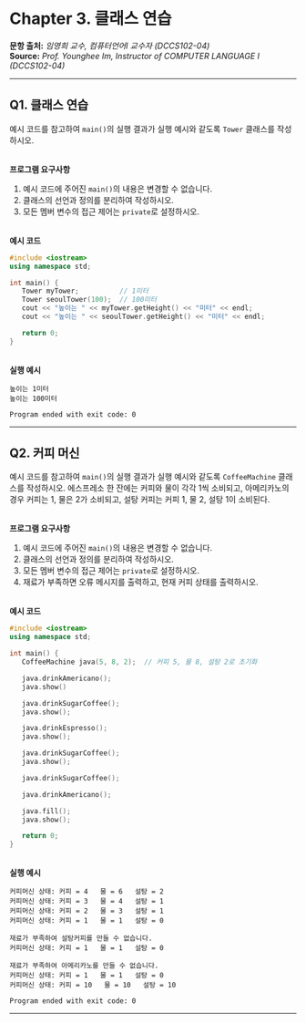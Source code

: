 # Chapter 3. 클래스 연습

**문항 출처:** *임영희 교수, 컴퓨터언어Ⅰ 교수자 (DCCS102-04)* <br>
**Source:** *Prof. Younghee&nbsp;Im, Instructor of COMPUTER LANGUAGE Ⅰ (DCCS102-04)*

---

## Q1. 클래스 연습

예시 코드를 참고하여 `main()`의 실행 결과가 실행 예시와 같도록 `Tower` 클래스를 작성하시오.


<br>**프로그램 요구사항**

1. 예시 코드에 주어진 `main()`의 내용은 변경할 수 없습니다.
2. 클래스의 선언과 정의를 분리하여 작성하시오.
3. 모든 멤버 변수의 접근 제어는 `private`로 설정하시오.


<br>**예시 코드**

```cpp
#include <iostream>
using namespace std;

int main() {
   Tower myTower;          // 1미터
   Tower seoulTower(100);  // 100미터
   cout << "높이는 " << myTower.getHeight() << "미터" << endl;
   cout << "높이는 " << seoulTower.getHeight() << "미터" << endl;

   return 0;
}
```


<br>**실행 예시**

```text
높이는 1미터
높이는 100미터

Program ended with exit code: 0
```



---

## Q2. 커피 머신

예시 코드를 참고하여 `main()`의 실행 결과가 실행 예시와 같도록 `CoffeeMachine` 클래스를 작성하시오. 에스프레소 한 잔에는 커피와 물이 각각 1씩 소비되고, 아메리카노의 경우 커피는 1, 물은 2가 소비되고, 설탕 커피는 커피 1, 물 2, 설탕 1이 소비된다.


<br>**프로그램 요구사항**

1. 예시 코드에 주어진 `main()`의 내용은 변경할 수 없습니다.
2. 클래스의 선언과 정의를 분리하여 작성하시오.
3. 모든 멤버 변수의 접근 제어는 `private`로 설정하시오.
4. 재료가 부족하면 오류 메시지를 출력하고, 현재 커피 상태를 출력하시오.


<br>**예시 코드**

```cpp
#include <iostream>
using namespace std;

int main() {
   CoffeeMachine java(5, 8, 2);  // 커피 5, 물 8, 설탕 2로 초기화

   java.drinkAmericano();
   java.show()

   java.drinkSugarCoffee();
   java.show();

   java.drinkEspresso();
   java.show();

   java.drinkSugarCoffee();
   java.show();

   java.drinkSugarCoffee();

   java.drinkAmericano();

   java.fill();
   java.show();

   return 0;
}
```


<br>**실행 예시**

```text
커피머신 상태: 커피 = 4   물 = 6   설탕 = 2
커피머신 상태: 커피 = 3   물 = 4   설탕 = 1
커피머신 상태: 커피 = 2   물 = 3   설탕 = 1
커피머신 상태: 커피 = 1   물 = 1   설탕 = 0

재료가 부족하여 설탕커피를 만들 수 없습니다.
커피머신 상태: 커피 = 1   물 = 1   설탕 = 0

재료가 부족하여 아메리카노를 만들 수 없습니다.
커피머신 상태: 커피 = 1   물 = 1   설탕 = 0
커피머신 상태: 커피 = 10   물 = 10   설탕 = 10

Program ended with exit code: 0
```



---
